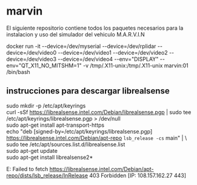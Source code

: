 # marvin
El siguiente repositorio contiene todos los paquetes necesarios para la instalacion y uso del simulador del vehiculo M.A.R.V.I.N

docker run -it --device=/dev/myserial --device=/dev/rplidar --device=/dev/video0 --device=/dev/video1  --device=/dev/video2 --device=/dev/video3 --device=/dev/video4 --env="DISPLAY" --env="QT_X11_NO_MITSHM=1" -v /tmp/.X11-unix:/tmp/.X11-unix marvin:01 /bin/bash  <br />

## instrucciones para descargar librealsense  <br />
sudo mkdir -p /etc/apt/keyrings <br />
curl -sSf https://librealsense.intel.com/Debian/librealsense.pgp | sudo tee /etc/apt/keyrings/librealsense.pgp > /dev/null <br />
sudo apt-get install apt-transport-https <br />
echo "deb [signed-by=/etc/apt/keyrings/librealsense.pgp] https://librealsense.intel.com/Debian/apt-repo `lsb_release -cs` main" | \  <br />
sudo tee /etc/apt/sources.list.d/librealsense.list  <br />
sudo apt-get update  <br />
sudo apt-get install librealsense2*  <br />

E: Failed to fetch https://librealsense.intel.com/Debian/apt-repo/dists/lsb_release/InRelease  403  Forbidden [IP: 108.157.162.27 443]  <br />

